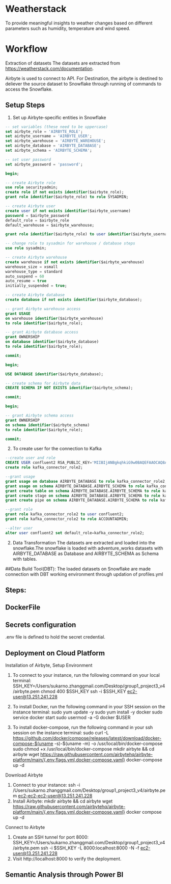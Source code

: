 # Weatherstack
To provide meaningful insights to weather changes based on different parameters such as humidity, temperature and wind speed.

# Workflow
Extraction of datasets
The datasets are extracted from https://weatherstack.com/documentation.

Airbyte is used to connect to API.
For Destination, the airbyte is destined to deliever the source dataset to Snowflake through running of commands to access the Snowflake.

## Setup Steps
1. Set up Airbyte-specific entities in Snowflake
```sql
-- set variables (these need to be uppercase)
set airbyte_role = 'AIRBYTE_ROLE';
set airbyte_username = 'AIRBYTE_USER';
set airbyte_warehouse = 'AIRBYTE_WAREHOUSE';
set airbyte_database = 'AIRBYTE_DATABASE';
set airbyte_schema = 'AIRBYTE_SCHEMA';

-- set user password
set airbyte_password = 'password';

begin;

-- create Airbyte role
use role securityadmin;
create role if not exists identifier($airbyte_role);
grant role identifier($airbyte_role) to role SYSADMIN;

-- create Airbyte user
create user if not exists identifier($airbyte_username)
password = $airbyte_password
default_role = $airbyte_role
default_warehouse = $airbyte_warehouse;

grant role identifier($airbyte_role) to user identifier($airbyte_username);

-- change role to sysadmin for warehouse / database steps
use role sysadmin;

-- create Airbyte warehouse
create warehouse if not exists identifier($airbyte_warehouse)
warehouse_size = xsmall
warehouse_type = standard
auto_suspend = 60
auto_resume = true
initially_suspended = true;

-- create Airbyte database
create database if not exists identifier($airbyte_database);

-- grant Airbyte warehouse access
grant USAGE
on warehouse identifier($airbyte_warehouse)
to role identifier($airbyte_role);

-- grant Airbyte database access
grant OWNERSHIP
on database identifier($airbyte_database)
to role identifier($airbyte_role);

commit;

begin;

USE DATABASE identifier($airbyte_database);

-- create schema for Airbyte data
CREATE SCHEMA IF NOT EXISTS identifier($airbyte_schema);

commit;

begin;

-- grant Airbyte schema access
grant OWNERSHIP
on schema identifier($airbyte_schema)
to role identifier($airbyte_role);

commit;
```

2. To create user for the connection to Kafka
```sql
--create user and role
CREATE USER confluent2 RSA_PUBLIC_KEY='MIIBIjANBgkqhkiG9w0BAQEFAAOCAQ8AMIIBCgKCAQEA1V+WROjik7v1oDRJxHa0Tl7ejtKm4SjuJ2qBiHKq06ja5mR977xmWorjeqNPLJ5Qkxwa+PDW6iXUTmZXyo/y7XCP/LXvYf1d4wphEU/PVLygnneqQAoVck09eiHSl/dgFNKbYlT3w+ko1Su+iZwYo7k2HonI4845hlUhe0MwoA3d2biwSMdWS5/WSOoxCUpYj/+kzKURLu4GmkJftpriYhNnLPnUrS6bUhfF8XJS0qa+AvVv/J96W5gIhXP3FFDGePjtrS+4bGAg/rpGu0w+X/7oVGNjo35cKO0R78mmk7c431pU3QHAvQZTgemSVaG6QFnRnC47uaulbWBIwjFT/QIDAQAB';
create role kafka_connector_role2;

--grant usage
grant usage on database AIRBYTE_DATABASE to role kafka_connector_role2;AIRBYTE_DATABASE.AIRBYTE_SCHEMA.WEATHERSTACK_CURRENT_WEATHER_CURRENT
grant usage on schema AIRBYTE_DATABASE.AIRBYTE_SCHEMA to role kafka_connector_role2;
grant create table on schema AIRBYTE_DATABASE.AIRBYTE_SCHEMA to role kafka_connector_role2;
grant create stage on schema AIRBYTE_DATABASE.AIRBYTE_SCHEMA to role kafka_connector_role2;
grant create pipe on schema AIRBYTE_DATABASE.AIRBYTE_SCHEMA to role kafka_connector_role2;

--grant role
grant role kafka_connector_role2 to user confluent2;
grant role kafka_connector_role2 to role ACCOUNTADMIN;

--alter user
alter user confluent2 set default_role=kafka_connector_role2;

```


2. Data Transformation
The datasets are extracted and loaded into the snowflake.The snowflake is loaded with adventure_works datasets with AIRBYTE_DATABASE as Database and AIRBYTE_SCHEMA as  Schema with tables.

##Data Build Tool(DBT):
The loaded datasets on Snowflake are made connection with DBT working environment through updation of profiles.yml

## Steps:


## DockerFile


## Secrets configuration
.env file is defined to hold the secret credential.

## Deployment on Cloud Platform
Installation of Airbyte, Setup Environment
1.	To connect to your instance, run the following command on your local terminal:
SSH_KEY=/Users/sukarno.zhanggmail.com/Desktop/group1_project3_v4/airbyte.pem
chmod 400 $SSH_KEY 
ssh -i $SSH_KEY ec2-user@13.251.241.228

2.	To install Docker, run the following command in your SSH session on the instance terminal:
sudo yum update -y
sudo yum install -y docker
sudo service docker start
sudo usermod -a -G docker $USER

3.	To install docker-compose, run the following command in your ssh session on the instance terminal:
sudo curl -L https://github.com/docker/compose/releases/latest/download/docker-compose-$(uname -s)-$(uname -m) -o /usr/local/bin/docker-compose
sudo chmod +x /usr/local/bin/docker-compose
mkdir airbyte && cd airbyte
wget https://raw.githubusercontent.com/airbytehq/airbyte-platform/main/{.env,flags.yml,docker-compose.yaml}
docker-compose up -d

Download Airbyte
1.	Connect to your instance:
ssh -i /Users/sukarno.zhanggmail.com/Desktop/group1_project3_v4/airbyte.pem ec2-ec2-ec2-user@13.251.241.228
2.	Install Airbyte:
mkdir airbyte && cd airbyte
wget https://raw.githubusercontent.com/airbytehq/airbyte-platform/main/{.env,flags.yml,docker-compose.yaml}
docker compose up -d

Connect to Airbyte
1.	Create an SSH tunnel for port 8000:
SSH_KEY=/Users/sukarno.zhanggmail.com/Desktop/group1_project3_v4/airbyte.pem
ssh -i $SSH_KEY -L 8000:localhost:8000 -N -f ec2-user@13.251.241.228
2.	Visit http://localhost:8000 to verify the deployment.


## Semantic Analysis through Power BI


